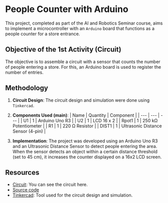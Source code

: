 # People Counter with Arduino

This project, completed as part of the AI and Robotics Seminar course, aims to implement a microcontroller with an `Arduino` board that functions as a people counter for a store entrance.

## Objective of the 1st Activity (Circuit)
The objective is to assemble a circuit with a sensor that counts the number of people entering a store. For this, an Arduino board is used to register the number of entries.

## Methodology
1. **Circuit Design**: The circuit design and simulation were done using `Tinkercad`.
2. **Components Used (main)**:
    | Name | Quantity | Component |
    | --- | --- | --- |
    | U1 | 1 | Arduino Uno R3 |
    | U2 | 1 | LCD 16 x 2 |
    | Rpot1 | 1 | 250 kΩ Potentiometer |
    | R1 | 1 | 220 Ω Resistor |
    | DIST1 | 1 | Ultrasonic Distance Sensor (4-pin) |

3. **Implementation**: The project was developed using an Arduino Uno R3 and an Ultrasonic Distance Sensor to detect people entering the area. When the sensor detects an object within a certain distance threshold (set to 45 cm), it increases the counter displayed on a 16x2 LCD screen.


## Resources
- [Circuit](https://www.tinkercad.com/things/bYUXavLRjua-tp2): You can see the circuit here.
- [Source code](./people_counter.cpp)
- [Tinkercad](https://www.tinkercad.com/): Tool used for the circuit design and simulation.
